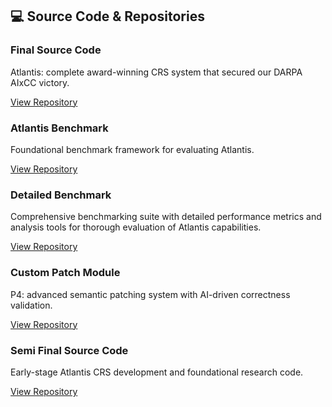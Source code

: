 ## 💻 Source Code & Repositories

<div class="grid grid-cols-1 md:grid-cols-2 lg:grid-cols-3 gap-6 mb-12">

<div class="glass-card p-6 group border border-gray-200/20 dark:border-gray-700/30 flex flex-col h-full">
  <div class="flex items-center mb-4">
    <i class="fa-solid fa-trophy text-2xl text-amber-500 mr-3"></i>
    <h3 class="text-lg font-bold text-gray-900 dark:text-white">Final Source Code</h3>
  </div>
  <p class="text-gray-600 dark:text-gray-300 mb-4 flex-grow">Atlantis: complete award-winning CRS system that secured our DARPA AIxCC victory.</p>
  <div class="mt-auto">
    <a href="https://github.com/Team-Atlanta/aixcc-afc-atlantis" target="_blank" rel="noopener" class="btn btn-outline-primary btn-sm hover:bg-gradient-modern hover:text-white hover:border-transparent transition-all duration-300 inline-flex items-center">
      View Repository
      <i class="fa fa-external-link ml-2 text-xs"></i>
    </a>
  </div>
</div>

<div class="glass-card p-6 group border border-gray-200/20 dark:border-gray-700/30 flex flex-col h-full">
  <div class="flex items-center mb-4">
    <i class="fa-solid fa-database text-2xl text-indigo-500 mr-3"></i>
    <h3 class="text-lg font-bold text-gray-900 dark:text-white">Atlantis Benchmark</h3>
  </div>
  <p class="text-gray-600 dark:text-gray-300 mb-4 flex-grow">Foundational benchmark framework for evaluating Atlantis.</p>
  <div class="mt-auto">
    <a href="https://github.com/Team-Atlanta/aixcc-afc-benchmark" target="_blank" rel="noopener" class="btn btn-outline-primary btn-sm hover:bg-gradient-modern hover:text-white hover:border-transparent transition-all duration-300 inline-flex items-center">
      View Repository
      <i class="fa fa-external-link ml-2 text-xs"></i>
    </a>
  </div>
</div>

<div class="glass-card p-6 group border border-gray-200/20 dark:border-gray-700/30 flex flex-col h-full">
  <div class="flex items-center mb-4">
    <i class="fa-solid fa-chart-line text-2xl text-green-500 mr-3"></i>
    <h3 class="text-lg font-bold text-gray-900 dark:text-white">Detailed Benchmark</h3>
  </div>
  <p class="text-gray-600 dark:text-gray-300 mb-4 flex-grow">Comprehensive benchmarking suite with detailed performance metrics and analysis tools for thorough evaluation of Atlantis capabilities.</p>
  <div class="mt-auto">
    <a href="https://github.com/Team-Atlanta/aixcc-afc-detailed-benchmark" target="_blank" rel="noopener" class="btn btn-outline-primary btn-sm hover:bg-gradient-modern hover:text-white hover:border-transparent transition-all duration-300 inline-flex items-center">
      View Repository
      <i class="fa fa-external-link ml-2 text-xs"></i>
    </a>
  </div>
</div>

<div class="glass-card p-6 group border border-gray-200/20 dark:border-gray-700/30 flex flex-col h-full">
  <div class="flex items-center mb-4">
    <i class="fa-solid fa-wrench text-2xl text-purple-500 mr-3"></i>
    <h3 class="text-lg font-bold text-gray-900 dark:text-white">Custom Patch Module</h3>
  </div>
  <p class="text-gray-600 dark:text-gray-300 mb-4 flex-grow">P4: advanced semantic patching system with AI-driven correctness validation.</p>
  <div class="mt-auto">
    <a href="https://github.com/Team-Atlanta/aixcc-afc-p4" target="_blank" rel="noopener" class="btn btn-outline-primary btn-sm hover:bg-gradient-modern hover:text-white hover:border-transparent transition-all duration-300 inline-flex items-center">
      View Repository
      <i class="fa fa-external-link ml-2 text-xs"></i>
    </a>
  </div>
</div>

<div class="glass-card p-6 group border border-gray-200/20 dark:border-gray-700/30 flex flex-col h-full">
  <div class="flex items-center mb-4">
    <i class="fa-solid fa-medal text-2xl text-gold-500 mr-3"></i>
    <h3 class="text-lg font-bold text-gray-900 dark:text-white">Semi Final Source Code</h3>
  </div>
  <p class="text-gray-600 dark:text-gray-300 mb-4 flex-grow">Early-stage Atlantis CRS development and foundational research code.</p>
  <div class="mt-auto">
    <a href="https://github.com/Team-Atlanta/aixcc-asc-atlantis" target="_blank" rel="noopener" class="btn btn-outline-primary btn-sm hover:bg-gradient-modern hover:text-white hover:border-transparent transition-all duration-300 inline-flex items-center">
      View Repository
      <i class="fa fa-external-link ml-2 text-xs"></i>
    </a>
  </div>
</div>

</div>


